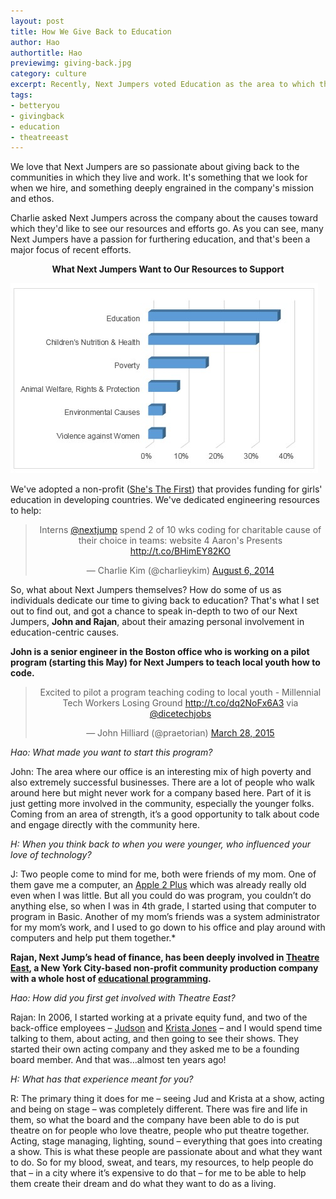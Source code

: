 ```yaml
---
layout: post
title: How We Give Back to Education
author: Hao
authortitle: Hao
previewimg: giving-back.jpg
category: culture
excerpt: Recently, Next Jumpers voted Education as the area to which they'd like the company to dedicate its resources.  Read about two Next Jumpers&apos; stories of their own charitable efforts in education.
tags:
- betteryou
- givingback
- education
- theatreeast
---
```


We love that Next Jumpers are so passionate about giving back to the communities in which they live and work.  It's something that we look for when we hire, and something deeply engrained in the company's mission and ethos.

Charlie asked Next Jumpers across the company about the causes toward which they'd like to see our resources and efforts go.  As you can see, many Next Jumpers have a passion for furthering education, and that's been a major focus of recent efforts. 

<div align="center"><b>What Next Jumpers Want to Our Resources to Support</b></div>

![Next Jump&apos;s Charitable Interests](/images/charity-survey-results.jpg)

We've adopted a non-profit (<a href="http://shesthefirst.org" target="_blank">She's The First</a>) that provides funding for girls' education in developing countries. We've dedicated engineering resources to help:

<div align="center"><blockquote class="twitter-tweet" lang="en"><p>Interns <a href="https://twitter.com/nextjump">@nextjump</a> spend 2 of 10 wks coding for charitable cause of their choice in teams: website 4 Aaron&#39;s Presents <a href="http://t.co/BHimEY82KO">http://t.co/BHimEY82KO</a></p>&mdash; Charlie Kim (@charlieykim) <a href="https://twitter.com/charlieykim/status/496974913367207936">August 6, 2014</a></blockquote>
<script async src="//platform.twitter.com/widgets.js" charset="utf-8"></script></div>


So, what about Next Jumpers themselves?  How do some of us as individuals dedicate our time to giving back to education?  That's what I set out to find out, and got a chance to speak in-depth to two of our Next Jumpers, <b>John and Rajan</b>, about their amazing personal involvement in education-centric causes.

<b>John is a senior engineer in the Boston office who is working on a pilot program (starting this May) for Next Jumpers to teach local youth how to code.</b> 

<div align="center"><blockquote class="twitter-tweet" lang="en"><p>Excited to pilot a program teaching coding to local youth - Millennial Tech Workers Losing Ground <a href="http://t.co/dq2NoFx6A3">http://t.co/dq2NoFx6A3</a> via <a href="https://twitter.com/DiceTechJobs">@dicetechjobs</a></p>&mdash; John Hilliard (@praetorian) <a href="https://twitter.com/praetorian/status/581907600125636609">March 28, 2015</a></blockquote>
<script async src="//platform.twitter.com/widgets.js" charset="utf-8"></script></div>

*Hao: What made you want to start this program?*

John: The area where our office is an interesting mix of high poverty and also extremely successful businesses.  There are a lot of people who walk around here but might never work for a company based here.  Part of it is just getting more involved in the community, especially the younger folks.  Coming from an area of strength, it’s a good opportunity to talk about code and engage directly with the community here.

*H: When you think back to when you were younger, who influenced your love of technology?*

J: Two people come to mind for me, both were friends of my mom.  One of them gave me a computer, an <a href="http://upload.wikimedia.org/wikipedia/commons/6/68/Apple_II_Plus.jpg" target="_blank">Apple 2 Plus</a> which was already really old even when I was little.  But all you could do was program, you couldn’t do anything else, so when I was in 4th grade, I started using that computer to program in Basic.  Another of my mom’s friends was a system administrator for my mom’s work, and I used to go down to his office and play around with computers and help put them together.*

<b>Rajan, Next Jump’s head of finance, has been deeply involved in <a href="http://theatreeast.org" target="_blank">Theatre East</a>, a New York City-based non-profit community production company with a whole host of <a href="http://theatreeast.org/what-we-do/community/educational/" target="_blank">educational programming</a>.</b>

*Hao: How did you first get involved with Theatre East?*

Rajan: In 2006, I started working at a private equity fund, and two of the back-office employees – <a href="http://theatreeast.org/member/judson-jones/">Judson</a> and <a href="http://theatreeast.org/member/christa-kimlicko-jones/" target="_blank">Krista Jones</a> – and I would spend time talking to them, about acting, and then going to see their shows.  They started their own acting company and they asked me to be a founding board member.  And that was…almost ten years ago!

*H: What has that experience meant for you?*

R: The primary thing it does for me – seeing Jud and Krista at a show, acting and being on stage – was completely different.  There was fire and life in them, so what the board and the company have been able to do is put theatre on for people who love theatre, people who put theatre together.  Acting, stage managing, lighting, sound – everything that goes into creating a show.  This is what these people are passionate about and what they want to do.  So for my blood, sweat, and tears, my resources, to help people do that – in a city where it’s expensive to do that – for me to be able to help them create their dream and do what they want to do as a living.





